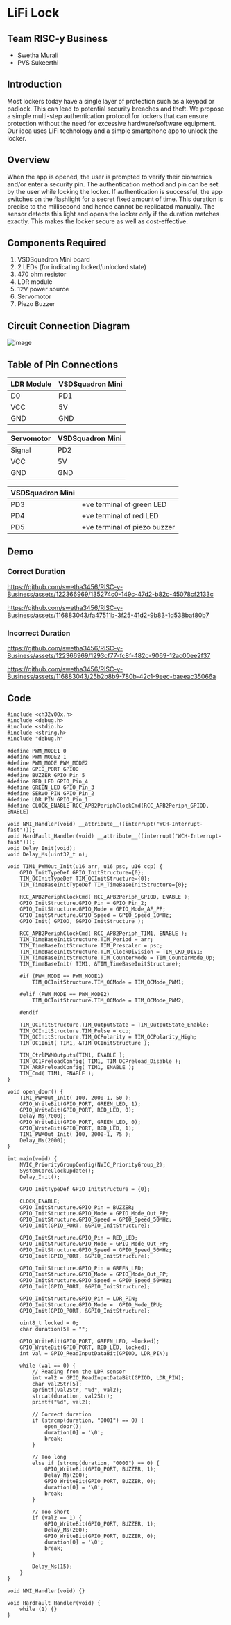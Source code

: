 # LiFi Lock
## Team RISC-y Business
- Swetha Murali
- PVS Sukeerthi

## Introduction
Most lockers today have a single layer of protection such as a keypad or padlock. This can lead to potential security breaches and theft. We propose a simple multi-step authentication protocol for lockers that can ensure protection without the need for excessive hardware/software equipment. Our idea uses LiFi technology and a simple smartphone app to unlock the locker.

## Overview
When the app is opened, the user is prompted to verify their biometrics and/or enter a security pin. The authentication method and pin can be set by the user while locking the locker. If authentication is successful, the app switches on the flashlight for a secret fixed amount of time. This duration is precise to the millisecond and hence cannot be replicated manually. The sensor detects this light and opens the locker only if the duration matches exactly. This makes the locker secure as well as cost-effective.

## Components Required
1. VSDSquadron Mini board
2. 2 LEDs (for indicating locked/unlocked state)
3. 470 ohm resistor
4. LDR module
5. 12V power source
6. Servomotor
7. Piezo Buzzer

## Circuit Connection Diagram

![image](https://github.com/swetha3456/RISC-y-Business/assets/116883043/ec83738e-5fd6-4168-8dbf-c796f7fe334c)

## Table of Pin Connections

| LDR Module    | VSDSquadron Mini |
| -------- | ------- |
| D0  | PD1    |
| VCC | 5V     |
| GND    | GND    |

| Servomotor    |  VSDSquadron Mini  |
| -------- | ------- |
| Signal  | PD2    |
| VCC | 5V     |
| GND    | GND    |

|  VSDSquadron Mini    |   |
| -------- | ------- |
| PD3  | +ve terminal of green LED |
| PD4  | +ve terminal of red LED   |
| PD5  | +ve terminal of piezo buzzer   |

## Demo

### Correct Duration
https://github.com/swetha3456/RISC-y-Business/assets/122366969/135274c0-149c-47d2-b82c-45078cf2133c

https://github.com/swetha3456/RISC-y-Business/assets/116883043/fa47511b-3f25-41d2-9b83-1d538baf80b7

### Incorrect Duration
https://github.com/swetha3456/RISC-y-Business/assets/122366969/1293cf77-fc8f-482c-9069-12ac00ee2f37

https://github.com/swetha3456/RISC-y-Business/assets/116883043/25b2b8b9-780b-42c1-9eec-baeeac35066a

## Code
```
#include <ch32v00x.h>
#include <debug.h>
#include <stdio.h>
#include <string.h>
#include "debug.h"

#define PWM_MODE1 0
#define PWM_MODE2 1
#define PWM_MODE PWM_MODE2
#define GPIO_PORT GPIOD
#define BUZZER GPIO_Pin_5
#define RED_LED GPIO_Pin_4
#define GREEN_LED GPIO_Pin_3
#define SERVO_PIN GPIO_Pin_2
#define LDR_PIN GPIO_Pin_1
#define CLOCK_ENABLE RCC_APB2PeriphClockCmd(RCC_APB2Periph_GPIOD, ENABLE)

void NMI_Handler(void) __attribute__((interrupt("WCH-Interrupt-fast")));
void HardFault_Handler(void) __attribute__((interrupt("WCH-Interrupt-fast")));
void Delay_Init(void);
void Delay_Ms(uint32_t n);

void TIM1_PWMOut_Init(u16 arr, u16 psc, u16 ccp) {
    GPIO_InitTypeDef GPIO_InitStructure={0};
    TIM_OCInitTypeDef TIM_OCInitStructure={0};
    TIM_TimeBaseInitTypeDef TIM_TimeBaseInitStructure={0};

    RCC_APB2PeriphClockCmd( RCC_APB2Periph_GPIOD, ENABLE );
    GPIO_InitStructure.GPIO_Pin = GPIO_Pin_2;
    GPIO_InitStructure.GPIO_Mode = GPIO_Mode_AF_PP;
    GPIO_InitStructure.GPIO_Speed = GPIO_Speed_10MHz;
    GPIO_Init( GPIOD, &GPIO_InitStructure );

    RCC_APB2PeriphClockCmd( RCC_APB2Periph_TIM1, ENABLE );
    TIM_TimeBaseInitStructure.TIM_Period = arr;
    TIM_TimeBaseInitStructure.TIM_Prescaler = psc;
    TIM_TimeBaseInitStructure.TIM_ClockDivision = TIM_CKD_DIV1;
    TIM_TimeBaseInitStructure.TIM_CounterMode = TIM_CounterMode_Up;
    TIM_TimeBaseInit( TIM1, &TIM_TimeBaseInitStructure);

	#if (PWM_MODE == PWM_MODE1)
		TIM_OCInitStructure.TIM_OCMode = TIM_OCMode_PWM1;

	#elif (PWM_MODE == PWM_MODE2)
		TIM_OCInitStructure.TIM_OCMode = TIM_OCMode_PWM2;

	#endif

    TIM_OCInitStructure.TIM_OutputState = TIM_OutputState_Enable;
    TIM_OCInitStructure.TIM_Pulse = ccp;
    TIM_OCInitStructure.TIM_OCPolarity = TIM_OCPolarity_High;
    TIM_OC1Init( TIM1, &TIM_OCInitStructure );

    TIM_CtrlPWMOutputs(TIM1, ENABLE );
    TIM_OC1PreloadConfig( TIM1, TIM_OCPreload_Disable );
    TIM_ARRPreloadConfig( TIM1, ENABLE );
    TIM_Cmd( TIM1, ENABLE );
}

void open_door() {
	TIM1_PWMOut_Init( 100, 2000-1, 50 );
	GPIO_WriteBit(GPIO_PORT, GREEN_LED, 1);
	GPIO_WriteBit(GPIO_PORT, RED_LED, 0);
	Delay_Ms(7000);
	GPIO_WriteBit(GPIO_PORT, GREEN_LED, 0);
	GPIO_WriteBit(GPIO_PORT, RED_LED, 1);
	TIM1_PWMOut_Init( 100, 2000-1, 75 );
	Delay_Ms(2000);
}

int main(void) {
	NVIC_PriorityGroupConfig(NVIC_PriorityGroup_2);
	SystemCoreClockUpdate();
	Delay_Init();

	GPIO_InitTypeDef GPIO_InitStructure = {0};

	CLOCK_ENABLE;
	GPIO_InitStructure.GPIO_Pin = BUZZER;
	GPIO_InitStructure.GPIO_Mode = GPIO_Mode_Out_PP;
	GPIO_InitStructure.GPIO_Speed = GPIO_Speed_50MHz;
	GPIO_Init(GPIO_PORT, &GPIO_InitStructure);

    GPIO_InitStructure.GPIO_Pin = RED_LED;
	GPIO_InitStructure.GPIO_Mode = GPIO_Mode_Out_PP;
	GPIO_InitStructure.GPIO_Speed = GPIO_Speed_50MHz;
	GPIO_Init(GPIO_PORT, &GPIO_InitStructure);

    GPIO_InitStructure.GPIO_Pin = GREEN_LED;
	GPIO_InitStructure.GPIO_Mode = GPIO_Mode_Out_PP;
	GPIO_InitStructure.GPIO_Speed = GPIO_Speed_50MHz;
	GPIO_Init(GPIO_PORT, &GPIO_InitStructure);

	GPIO_InitStructure.GPIO_Pin = LDR_PIN;
	GPIO_InitStructure.GPIO_Mode =  GPIO_Mode_IPU;
	GPIO_Init(GPIO_PORT, &GPIO_InitStructure);

	uint8_t locked = 0;
	char duration[5] = "";

	GPIO_WriteBit(GPIO_PORT, GREEN_LED, ~locked);
    GPIO_WriteBit(GPIO_PORT, RED_LED, locked);
	int val = GPIO_ReadInputDataBit(GPIOD, LDR_PIN); 

	while (val == 0) {  
		// Reading from the LDR sensor
	    int val2 = GPIO_ReadInputDataBit(GPIOD, LDR_PIN);
	    char val2Str[5];
        sprintf(val2Str, "%d", val2);
        strcat(duration, val2Str);
		printf("%d", val2);
	 
		// Correct duration
	    if (strcmp(duration, "0001") == 0) {
	    	open_door();
			duration[0] = '\0';
			break;
	    }

		// Too long
		else if (strcmp(duration, "0000") == 0) {
	    	GPIO_WriteBit(GPIO_PORT, BUZZER, 1);
			Delay_Ms(200);
			GPIO_WriteBit(GPIO_PORT, BUZZER, 0);
			duration[0] = '\0';
			break;
	    }
	  
	  	// Too short
	    if (val2 == 1) {
			GPIO_WriteBit(GPIO_PORT, BUZZER, 1);
			Delay_Ms(200);
			GPIO_WriteBit(GPIO_PORT, BUZZER, 0);
	    	duration[0] = '\0';
			break;
	    }
	
	    Delay_Ms(15);
	}
}

void NMI_Handler(void) {}

void HardFault_Handler(void) {
	while (1) {}
}
```










